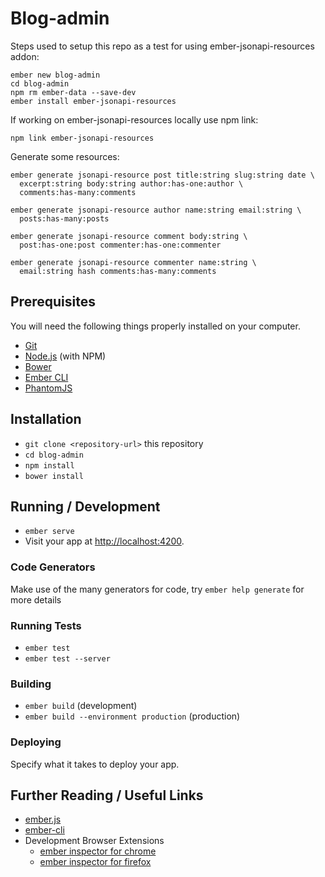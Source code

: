 # Blog-admin

Steps used to setup this repo as a test for using ember-jsonapi-resources addon:

    ember new blog-admin
    cd blog-admin
    npm rm ember-data --save-dev
    ember install ember-jsonapi-resources

If working on ember-jsonapi-resources locally use npm link:

    npm link ember-jsonapi-resources

Generate some resources:

    ember generate jsonapi-resource post title:string slug:string date \
      excerpt:string body:string author:has-one:author \
      comments:has-many:comments

    ember generate jsonapi-resource author name:string email:string \
      posts:has-many:posts

    ember generate jsonapi-resource comment body:string \
      post:has-one:post commenter:has-one:commenter

    ember generate jsonapi-resource commenter name:string \
      email:string hash comments:has-many:comments



## Prerequisites

You will need the following things properly installed on your computer.

* [Git](http://git-scm.com/)
* [Node.js](http://nodejs.org/) (with NPM)
* [Bower](http://bower.io/)
* [Ember CLI](http://ember-cli.com/)
* [PhantomJS](http://phantomjs.org/)

## Installation

* `git clone <repository-url>` this repository
* `cd blog-admin`
* `npm install`
* `bower install`

## Running / Development

* `ember serve`
* Visit your app at [http://localhost:4200](http://localhost:4200).

### Code Generators

Make use of the many generators for code, try `ember help generate` for more details

### Running Tests

* `ember test`
* `ember test --server`

### Building

* `ember build` (development)
* `ember build --environment production` (production)

### Deploying

Specify what it takes to deploy your app.

## Further Reading / Useful Links

* [ember.js](http://emberjs.com/)
* [ember-cli](http://ember-cli.com/)
* Development Browser Extensions
  * [ember inspector for chrome](https://chrome.google.com/webstore/detail/ember-inspector/bmdblncegkenkacieihfhpjfppoconhi)
  * [ember inspector for firefox](https://addons.mozilla.org/en-US/firefox/addon/ember-inspector/)

